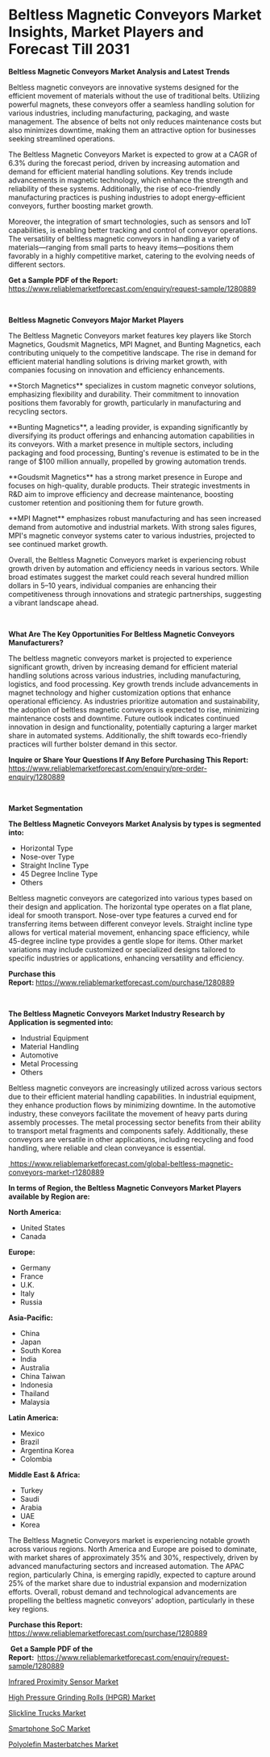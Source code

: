 <p><h1>Beltless Magnetic Conveyors Market Insights, Market Players and Forecast Till 2031</h1></p><p><strong>Beltless Magnetic Conveyors Market Analysis and Latest Trends</strong></p>
<p><p>Beltless magnetic conveyors are innovative systems designed for the efficient movement of materials without the use of traditional belts. Utilizing powerful magnets, these conveyors offer a seamless handling solution for various industries, including manufacturing, packaging, and waste management. The absence of belts not only reduces maintenance costs but also minimizes downtime, making them an attractive option for businesses seeking streamlined operations.</p><p>The Beltless Magnetic Conveyors Market is expected to grow at a CAGR of 6.3% during the forecast period, driven by increasing automation and demand for efficient material handling solutions. Key trends include advancements in magnetic technology, which enhance the strength and reliability of these systems. Additionally, the rise of eco-friendly manufacturing practices is pushing industries to adopt energy-efficient conveyors, further boosting market growth.</p><p>Moreover, the integration of smart technologies, such as sensors and IoT capabilities, is enabling better tracking and control of conveyor operations. The versatility of beltless magnetic conveyors in handling a variety of materials—ranging from small parts to heavy items—positions them favorably in a highly competitive market, catering to the evolving needs of different sectors.</p></p>
<p><strong>Get a Sample PDF of the Report:&nbsp;</strong> <a href="https://www.reliablemarketforecast.com/enquiry/request-sample/1280889?utm_campaign=1127&utm_medium=2&utm_source=Github&utm_content=ia&utm_term=30092024&utm_id=beltless-magnetic-conveyors">https://www.reliablemarketforecast.com/enquiry/request-sample/1280889</a></p>
<p>&nbsp;</p>
<p><strong>Beltless Magnetic Conveyors Major Market Players</strong></p>
<p><p>The Beltless Magnetic Conveyors market features key players like Storch Magnetics, Goudsmit Magnetics, MPI Magnet, and Bunting Magnetics, each contributing uniquely to the competitive landscape. The rise in demand for efficient material handling solutions is driving market growth, with companies focusing on innovation and efficiency enhancements.</p><p>**Storch Magnetics** specializes in custom magnetic conveyor solutions, emphasizing flexibility and durability. Their commitment to innovation positions them favorably for growth, particularly in manufacturing and recycling sectors.</p><p>**Bunting Magnetics**, a leading provider, is expanding significantly by diversifying its product offerings and enhancing automation capabilities in its conveyors. With a market presence in multiple sectors, including packaging and food processing, Bunting's revenue is estimated to be in the range of $100 million annually, propelled by growing automation trends.</p><p>**Goudsmit Magnetics** has a strong market presence in Europe and focuses on high-quality, durable products. Their strategic investments in R&D aim to improve efficiency and decrease maintenance, boosting customer retention and positioning them for future growth.</p><p>**MPI Magnet** emphasizes robust manufacturing and has seen increased demand from automotive and industrial markets. With strong sales figures, MPI's magnetic conveyor systems cater to various industries, projected to see continued market growth.</p><p>Overall, the Beltless Magnetic Conveyors market is experiencing robust growth driven by automation and efficiency needs in various sectors. While broad estimates suggest the market could reach several hundred million dollars in 5–10 years, individual companies are enhancing their competitiveness through innovations and strategic partnerships, suggesting a vibrant landscape ahead.</p></p>
<p>&nbsp;</p>
<p><strong>What Are The Key Opportunities For Beltless Magnetic Conveyors Manufacturers?</strong></p>
<p><p>The beltless magnetic conveyors market is projected to experience significant growth, driven by increasing demand for efficient material handling solutions across various industries, including manufacturing, logistics, and food processing. Key growth trends include advancements in magnet technology and higher customization options that enhance operational efficiency. As industries prioritize automation and sustainability, the adoption of beltless magnetic conveyors is expected to rise, minimizing maintenance costs and downtime. Future outlook indicates continued innovation in design and functionality, potentially capturing a larger market share in automated systems. Additionally, the shift towards eco-friendly practices will further bolster demand in this sector.</p></p>
<p><strong>Inquire or Share Your Questions If Any Before Purchasing This Report:</strong> <a href="https://www.reliablemarketforecast.com/enquiry/pre-order-enquiry/1280889?utm_campaign=1127&utm_medium=2&utm_source=Github&utm_content=ia&utm_term=30092024&utm_id=beltless-magnetic-conveyors">https://www.reliablemarketforecast.com/enquiry/pre-order-enquiry/1280889</a></p>
<p>&nbsp;</p>
<p><strong>Market Segmentation</strong></p>
<p><strong>The Beltless Magnetic Conveyors Market Analysis by types is segmented into:</strong></p>
<p><ul><li>Horizontal Type</li><li>Nose-over Type</li><li>Straight Incline Type</li><li>45 Degree Incline Type</li><li>Others</li></ul></p>
<p><p>Beltless magnetic conveyors are categorized into various types based on their design and application. The horizontal type operates on a flat plane, ideal for smooth transport. Nose-over type features a curved end for transferring items between different conveyor levels. Straight incline type allows for vertical material movement, enhancing space efficiency, while 45-degree incline type provides a gentle slope for items. Other market variations may include customized or specialized designs tailored to specific industries or applications, enhancing versatility and efficiency.</p></p>
<p><strong>Purchase this Report:&nbsp;</strong><a href="https://www.reliablemarketforecast.com/purchase/1280889?utm_campaign=1127&utm_medium=2&utm_source=Github&utm_content=ia&utm_term=30092024&utm_id=beltless-magnetic-conveyors">https://www.reliablemarketforecast.com/purchase/1280889</a></p>
<p>&nbsp;</p>
<p><strong>The Beltless Magnetic Conveyors Market Industry Research by Application is segmented into:</strong></p>
<p><ul><li>Industrial Equipment</li><li>Material Handling</li><li>Automotive</li><li>Metal Processing</li><li>Others</li></ul></p>
<p><p>Beltless magnetic conveyors are increasingly utilized across various sectors due to their efficient material handling capabilities. In industrial equipment, they enhance production flows by minimizing downtime. In the automotive industry, these conveyors facilitate the movement of heavy parts during assembly processes. The metal processing sector benefits from their ability to transport metal fragments and components safely. Additionally, these conveyors are versatile in other applications, including recycling and food handling, where reliable and clean conveyance is essential.</p></p>
<p><a href="https://www.reliablemarketforecast.com/global-beltless-magnetic-conveyors-market-r1280889?utm_campaign=1127&utm_medium=2&utm_source=Github&utm_content=ia&utm_term=30092024&utm_id=beltless-magnetic-conveyors">&nbsp;https://www.reliablemarketforecast.com/global-beltless-magnetic-conveyors-market-r1280889</a></p>
<p><strong>In terms of Region, the Beltless Magnetic Conveyors Market Players available by Region are:</strong></p>
<p>
    <p> <strong> North America: </strong>
        <ul>
            <li>United States</li>
            <li>Canada</li>
        </ul>
        </p> 
    <p> <strong> Europe: </strong>
        <ul>
            <li>Germany</li>
            <li>France</li>
            <li>U.K.</li>
            <li>Italy</li>
            <li>Russia</li>
        </ul>
        </p> 
    <p> <strong> Asia-Pacific: </strong>
        <ul>
            <li>China</li>
            <li>Japan</li>
            <li>South Korea</li>
            <li>India</li>
            <li>Australia</li>
            <li>China Taiwan</li>
            <li>Indonesia</li>
            <li>Thailand</li>
            <li>Malaysia</li>
        </ul>
        </p> 
    <p> <strong> Latin America: </strong>
        <ul>
            <li>Mexico</li>
            <li>Brazil</li>
            <li>Argentina Korea</li>
            <li>Colombia</li>
        </ul>
        </p> 
    <p> <strong> Middle East & Africa: </strong>
        <ul>
            <li>Turkey</li>
            <li>Saudi</li>
            <li>Arabia</li>
            <li>UAE</li>
            <li>Korea</li>
        </ul>
    </p>
    </p>
<p><p>The Beltless Magnetic Conveyors market is experiencing notable growth across various regions. North America and Europe are poised to dominate, with market shares of approximately 35% and 30%, respectively, driven by advanced manufacturing sectors and increased automation. The APAC region, particularly China, is emerging rapidly, expected to capture around 25% of the market share due to industrial expansion and modernization efforts. Overall, robust demand and technological advancements are propelling the beltless magnetic conveyors' adoption, particularly in these key regions.</p></p>
<p><strong>Purchase this Report: </strong><a href="https://www.reliablemarketforecast.com/purchase/1280889?utm_campaign=1127&utm_medium=2&utm_source=Github&utm_content=ia&utm_term=30092024&utm_id=beltless-magnetic-conveyors">https://www.reliablemarketforecast.com/purchase/1280889</a></p>
<p>&nbsp;<strong>Get a Sample PDF of the Report:&nbsp;&nbsp;</strong><a href="https://www.reliablemarketforecast.com/enquiry/request-sample/1280889?utm_campaign=1127&utm_medium=2&utm_source=Github&utm_content=ia&utm_term=30092024&utm_id=beltless-magnetic-conveyors">https://www.reliablemarketforecast.com/enquiry/request-sample/1280889</a></p>
<p><strong></strong></p>
<p><p><a href="https://issuu.com/reportprime-2/docs/infrared-proximity-sensor-market-si_2fe314d1c22efa?utm_campaign=1127&utm_medium=2&utm_source=Github&utm_content=ia&utm_term=30092024&utm_id=beltless-magnetic-conveyors">Infrared Proximity Sensor Market</a></p><p><a href="https://github.com/allegrayx16ca/Market-Research-Report-List-1/blob/main/high-pressure-grinding-rolls-hpgr-market.md?utm_campaign=1127&utm_medium=2&utm_source=Github&utm_content=ia&utm_term=30092024&utm_id=beltless-magnetic-conveyors">High Pressure Grinding Rolls (HPGR) Market</a></p><p><a href="https://www.linkedin.com/pulse/insights-slickline-trucks-market-players-size-geographical-li2je?utm_campaign=1127&utm_medium=2&utm_source=Github&utm_content=ia&utm_term=30092024&utm_id=beltless-magnetic-conveyors">Slickline Trucks Market</a></p><p><a href="https://issuu.com/reportprime-2/docs/smartphone-soc-market-size-2030.ppt_4287d56f6e6310?utm_campaign=1127&utm_medium=2&utm_source=Github&utm_content=ia&utm_term=30092024&utm_id=beltless-magnetic-conveyors">Smartphone SoC Market</a></p><p><a href="https://github.com/AlesiaDushku485/Market-Research-Report-List-1/blob/main/polyolefin-masterbatches-market.md?utm_campaign=1127&utm_medium=2&utm_source=Github&utm_content=ia&utm_term=30092024&utm_id=beltless-magnetic-conveyors">Polyolefin Masterbatches Market</a></p></p>